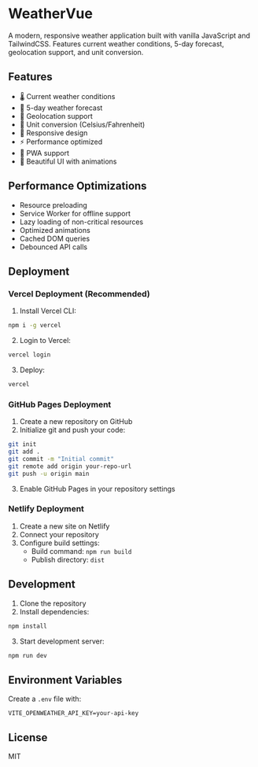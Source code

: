 # WeatherVue

A modern, responsive weather application built with vanilla JavaScript and TailwindCSS. Features current weather conditions, 5-day forecast, geolocation support, and unit conversion.

## Features

- 🌡️ Current weather conditions
- 📅 5-day weather forecast
- 📍 Geolocation support
- 🔄 Unit conversion (Celsius/Fahrenheit)
- 📱 Responsive design
- ⚡ Performance optimized
- 🔧 PWA support
- 🎨 Beautiful UI with animations

## Performance Optimizations

- Resource preloading
- Service Worker for offline support
- Lazy loading of non-critical resources
- Optimized animations
- Cached DOM queries
- Debounced API calls

## Deployment

### Vercel Deployment (Recommended)

1. Install Vercel CLI:
```bash
npm i -g vercel
```

2. Login to Vercel:
```bash
vercel login
```

3. Deploy:
```bash
vercel
```

### GitHub Pages Deployment

1. Create a new repository on GitHub
2. Initialize git and push your code:
```bash
git init
git add .
git commit -m "Initial commit"
git remote add origin your-repo-url
git push -u origin main
```

3. Enable GitHub Pages in your repository settings

### Netlify Deployment

1. Create a new site on Netlify
2. Connect your repository
3. Configure build settings:
   - Build command: `npm run build`
   - Publish directory: `dist`

## Development

1. Clone the repository
2. Install dependencies:
```bash
npm install
```

3. Start development server:
```bash
npm run dev
```

## Environment Variables

Create a `.env` file with:
```
VITE_OPENWEATHER_API_KEY=your-api-key
```

## License

MIT

